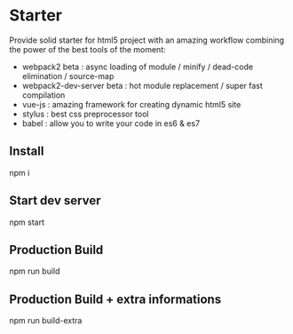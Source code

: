 # Starter
Provide solid starter for html5 project with an amazing workflow combining the power of the best tools of the moment:
- webpack2 beta : async loading of module / minify / dead-code elimination / source-map
- webpack2-dev-server beta : hot module replacement / super fast compilation
- vue-js : amazing framework for creating dynamic html5 site
- stylus : best css preprocessor tool
- babel : allow you to write your code in es6 & es7

## Install
npm i

## Start dev server
npm start

## Production Build
npm run build

## Production Build + extra informations
npm run build-extra

